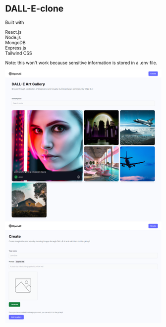 # DALL-E-clone

Built with

React.js\
Node.js\
MongoDB\
Express.js\
Tailwind CSS

Note: this won't work because sensitive information is stored in a .env file. 

![home](home.png)
![create post](create.png)